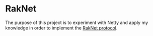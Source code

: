 # RakNet

The purpose of this project is to experiment with Netty and apply my knowledge in order to implement the [RakNet protocol](https://wiki.vg/Raknet_Protocol).
